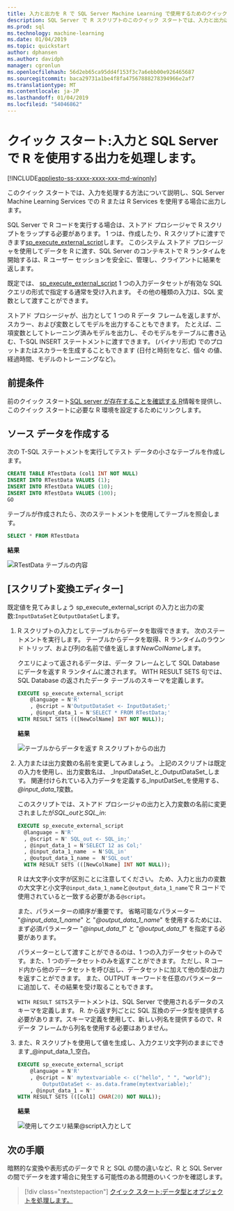 ```yaml
---
title: 入力と出力を R で SQL Server Machine Learning で使用するためのクイック スタート
description: SQL Server で R スクリプトのこのクイック スタートでは、入力と出力は、sp_execute_external_script のシステム ストアド プロシージャを構成する方法を説明します。
ms.prod: sql
ms.technology: machine-learning
ms.date: 01/04/2019
ms.topic: quickstart
author: dphansen
ms.author: davidph
manager: cgronlun
ms.openlocfilehash: 56d2eb65ca95dd4f153f3c7a6ebb00e926465687
ms.sourcegitcommit: baca29731a1be4f8fa47567888278394966e2af7
ms.translationtype: MT
ms.contentlocale: ja-JP
ms.lasthandoff: 01/04/2019
ms.locfileid: "54046862"
---
```

# <a name="quickstart-handle-inputs-and-outputs-using-r-in-sql-server"></a>クイック スタート:入力と SQL Server で R を使用する出力を処理します。
[!INCLUDE[appliesto-ss-xxxx-xxxx-xxx-md-winonly](../../includes/appliesto-ss-xxxx-xxxx-xxx-md-winonly.md)]

このクイック スタートでは、入力を処理する方法について説明し、SQL Server Machine Learning Services での R または R Services を使用する場合に出力します。

SQL Server で R コードを実行する場合は、ストアド プロシージャで R スクリプトをラップする必要があります。 1 つは、作成したり、R スクリプトに渡すできます[sp_execute_external_script](../../relational-databases/system-stored-procedures/sp-execute-external-script-transact-sql.md)します。 このシステム ストアド プロシージャを使用してデータを R に渡す、SQL Server のコンテキストで R ランタイムを開始するは、R ユーザー セッションを安全に、管理し、クライアントに結果を返します。

既定では、 [sp_execute_external_script](https://docs.microsoft.com/sql/relational-databases/system-stored-procedures/sp-execute-external-script-transact-sql) 1 つの入力データセットが有効な SQL クエリの形式で指定する通常を受け入れます。 その他の種類の入力は、SQL 変数として渡すことができます。

ストアド プロシージャが、出力として 1 つの R データ フレームを返しますが、スカラー、および変数としてモデルを出力することもできます。 たとえば、二項変数としてトレーニング済みモデルを出力し、そのモデルをテーブルに書き込む、T-SQL INSERT ステートメントに渡すできます。 (バイナリ形式) でのプロットまたはスカラーを生成することもできます (日付と時刻をなど、個々 の値、経過時間、モデルのトレーニングなど)。

## <a name="prerequisites"></a>前提条件

前のクイック スタート[SQL server が存在することを確認する R](quickstart-r-verify.md)情報を提供し、このクイック スタートに必要な R 環境を設定するためにリンクします。

## <a name="create-the-source-data"></a>ソース データを作成する

次の T-SQL ステートメントを実行してテスト データの小さなテーブルを作成します。

```sql
CREATE TABLE RTestData (col1 INT NOT NULL)
INSERT INTO RTestData VALUES (1);
INSERT INTO RTestData VALUES (10);
INSERT INTO RTestData VALUES (100);
GO
```

テーブルが作成されたら、次のステートメントを使用してテーブルを照会します。
  
```sql
SELECT * FROM RTestData
```

**結果**

![RTestData テーブルの内容](./media/select-rtestdata.png)

## <a name="inputs-and-outputs"></a>[スクリプト変換エディター]

既定値を見てみましょう sp_execute_external_script の入力と出力の変数:`InputDataSet`と`OutputDataSet`します。

1. R スクリプトの入力としてテーブルからデータを取得できます。 次のステートメントを実行します。 テーブルからデータを取得、R ランタイムのラウンド トリップ、および列の名前で値を返します*NewColName*します。

    クエリによって返されるデータは、データ フレームとして SQL Database にデータを返す R ランタイムに渡されます。 WITH RESULT SETS 句では、SQL Database の返されたデータ テーブルのスキーマを定義します。

    ```sql
    EXECUTE sp_execute_external_script
        @language = N'R'
        , @script = N'OutputDataSet <- InputDataSet;'
        , @input_data_1 = N'SELECT * FROM RTestData;'
    WITH RESULT SETS (([NewColName] INT NOT NULL));
    ```

    **結果**

    ![テーブルからデータを返す R スクリプトからの出力](./media/r-output-rtestdata.png)

2. 入力または出力変数の名前を変更してみましょう。 上記のスクリプトは既定の入力を使用し、出力変数名は、 _InputDataSet_と_OutputDataSet_します。 関連付けられている入力データを定義する_InputDatSet_を使用する、 *@input_data_1*変数。

    このスクリプトでは、ストアド プロシージャの出力と入力変数の名前に変更されましたが*SQL_out*と*SQL_in*:

    ```sql
    EXECUTE sp_execute_external_script
      @language = N'R'
      , @script = N' SQL_out <- SQL_in;'
      , @input_data_1 = N'SELECT 12 as Col;'
      , @input_data_1_name  = N'SQL_in'
      , @output_data_1_name =  N'SQL_out'
      WITH RESULT SETS (([NewColName] INT NOT NULL));
    ```

    R は大文字小文字が区別ことに注意してください。 ため、入力と出力の変数の大文字と小文字`@input_data_1_name`と`@output_data_1_name`で R コードで使用されていると一致する必要がある`@script`。 

    また、パラメーターの順序が重要です。 省略可能なパラメーター "*@input_data_1_name*" と "*@output_data_1_name*" を使用するためには、まず必須パラメーター "*@input_data_1*" と "*@output_data_1*" を指定する必要があります。

    パラメーターとして渡すことができるのは、1 つの入力データセットのみです。また、1 つのデータセットのみを返すことができます。 ただし、R コード内から他のデータセットを呼び出し、データセットに加えて他の型の出力を返すことができます。 また、OUTPUT キーワードを任意のパラメーターに追加して、その結果を受け取ることもできます。 

    `WITH RESULT SETS`ステートメントは、SQL Server で使用されるデータのスキーマを定義します。 R. から返す列ごとに SQL 互換のデータ型を提供する必要があります。スキーマ定義を使用して、新しい列名を提供するので、R データ フレームから列名を使用する必要はありません。

3. また、R スクリプトを使用して値を生成し、入力クエリ文字列のままにできます_@input_data_1_空白。

    ```sql
    EXECUTE sp_execute_external_script
        @language = N'R'
        , @script = N' mytextvariable <- c("hello", " ", "world");
            OutputDataSet <- as.data.frame(mytextvariable);'
        , @input_data_1 = N''
    WITH RESULT SETS (([Col1] CHAR(20) NOT NULL));
    ```

    **結果**

    ![使用してクエリ結果@script入力として](./media/r-data-generated-output.png)

## <a name="next-steps"></a>次の手順

暗黙的な変換や表形式のデータで R と SQL の間の違いなど、R と SQL Server の間でデータを渡す場合に発生する可能性のある問題のいくつかを確認します。

> [!div class="nextstepaction"]
> [クイック スタート:データ型とオブジェクトを処理します。](quickstart-r-data-types-and-objects.md)